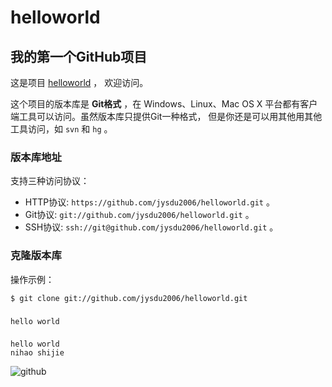helloworld
==========
## 我的第一个GitHub项目

这是项目 [helloworld](https://github.com/jysdu2006/helloworld) ，
欢迎访问。

这个项目的版本库是 **Git格式** ，在 Windows、Linux、Mac OS X
平台都有客户端工具可以访问。虽然版本库只提供Git一种格式，
但是你还是可以用其他用其他工具访问，如 ``svn`` 和 ``hg`` 。

### 版本库地址

支持三种访问协议：

* HTTP协议: `https://github.com/jysdu2006/helloworld.git` 。
* Git协议: `git://github.com/jysdu2006/helloworld.git` 。
* SSH协议: `ssh://git@github.com/jysdu2006/helloworld.git` 。

### 克隆版本库

操作示例：

    $ git clone git://github.com/jysdu2006/helloworld.git
###
    hello world
###
    hello world
    nihao shijie
![github](http://image.baidu.com/i?ct=503316480&z=0&tn=baiduimagedetail&ipn=d&cl=2&cm=1&sc=0&lm=-1&fr=ala2&pn=1&rn=1&di=0&ln=10&word=%C3%C0%C5%AE&objurl=http%3A%2F%2Ftupian%2Ehbrc%2Ecom%2Fjoke%2FUpFilesnew%2F2012%2F6%2F23%2F201262303147971%2Ejpg)
